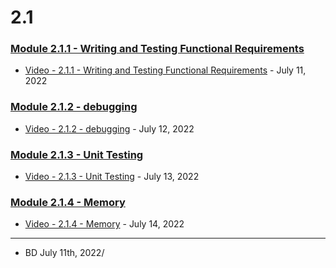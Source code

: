 # 2.1

### [Module 2.1.1 - Writing and Testing Functional Requirements](./module1-writing-and-testing-functional-requirements/readme.md)
-   [Video - 2.1.1 - Writing and Testing Functional Requirements](https://bloomtech-1.wistia.com/medias/m8fh449v0q) -  July 11, 2022


### [Module 2.1.2 - debugging]()
-   [Video - 2.1.2 - debugging](https://bloomtech-1.wistia.com/medias/28www1rcxi) -  July 12, 2022

### [Module 2.1.3 - Unit Testing]()
-   [Video - 2.1.3 - Unit Testing](https://bloomtech-1.wistia.com/medias/ig8wjmkdbi) -  July 13, 2022

### [Module 2.1.4 - Memory]()
-   [Video - 2.1.4 - Memory]() -  July 14, 2022


---
-   BD July 11th, 2022/
